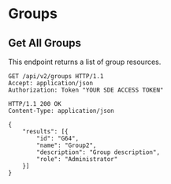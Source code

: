 # Groups

## Get All Groups

This endpoint returns a list of group resources.

```http
GET /api/v2/groups HTTP/1.1
Accept: application/json
Authorization: Token "YOUR SDE ACCESS TOKEN"
```

```http
HTTP/1.1 200 OK
Content-Type: application/json

{
    "results": [{
        "id": "G64",
        "name": "Group2",
        "description": "Group description",
        "role": "Administrator"
    }]
}
```
